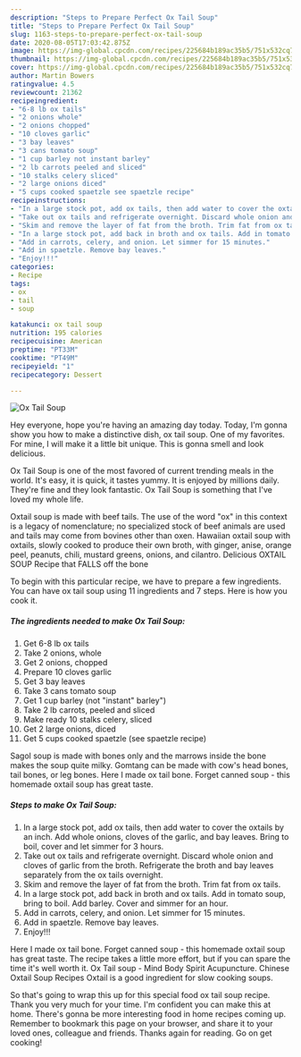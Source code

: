 ```yaml
---
description: "Steps to Prepare Perfect Ox Tail Soup"
title: "Steps to Prepare Perfect Ox Tail Soup"
slug: 1163-steps-to-prepare-perfect-ox-tail-soup
date: 2020-08-05T17:03:42.875Z
image: https://img-global.cpcdn.com/recipes/225684b189ac35b5/751x532cq70/ox-tail-soup-recipe-main-photo.jpg
thumbnail: https://img-global.cpcdn.com/recipes/225684b189ac35b5/751x532cq70/ox-tail-soup-recipe-main-photo.jpg
cover: https://img-global.cpcdn.com/recipes/225684b189ac35b5/751x532cq70/ox-tail-soup-recipe-main-photo.jpg
author: Martin Bowers
ratingvalue: 4.5
reviewcount: 21362
recipeingredient:
- "6-8 lb ox tails"
- "2 onions whole"
- "2 onions chopped"
- "10 cloves garlic"
- "3 bay leaves"
- "3 cans tomato soup"
- "1 cup barley not instant barley"
- "2 lb carrots peeled and sliced"
- "10 stalks celery sliced"
- "2 large onions diced"
- "5 cups cooked spaetzle see spaetzle recipe"
recipeinstructions:
- "In a large stock pot, add ox tails, then add water to cover the oxtails by an inch. Add whole onions, cloves of the garlic, and bay leaves. Bring to boil, cover and let simmer for 3 hours."
- "Take out ox tails and refrigerate overnight. Discard whole onion and cloves of garlic from the broth. Refrigerate the broth and bay leaves separately from the ox tails overnight."
- "Skim and remove the layer of fat from the broth. Trim fat from ox tails."
- "In a large stock pot, add back in broth and ox tails. Add in tomato soup, bring to boil. Add barley. Cover and simmer for an hour."
- "Add in carrots, celery, and onion. Let simmer for 15 minutes."
- "Add in spaetzle. Remove bay leaves."
- "Enjoy!!!"
categories:
- Recipe
tags:
- ox
- tail
- soup

katakunci: ox tail soup 
nutrition: 195 calories
recipecuisine: American
preptime: "PT33M"
cooktime: "PT49M"
recipeyield: "1"
recipecategory: Dessert

---
```



![Ox Tail Soup](https://img-global.cpcdn.com/recipes/225684b189ac35b5/751x532cq70/ox-tail-soup-recipe-main-photo.jpg)

Hey everyone, hope you're having an amazing day today. Today, I'm gonna show you how to make a distinctive dish, ox tail soup. One of my favorites. For mine, I will make it a little bit unique. This is gonna smell and look delicious.

Ox Tail Soup is one of the most favored of current trending meals in the world. It's easy, it is quick, it tastes yummy. It is enjoyed by millions daily. They're fine and they look fantastic. Ox Tail Soup is something that I've loved my whole life.

Oxtail soup is made with beef tails. The use of the word &#34;ox&#34; in this context is a legacy of nomenclature; no specialized stock of beef animals are used and tails may come from bovines other than oxen. Hawaiian oxtail soup with oxtails, slowly cooked to produce their own broth, with ginger, anise, orange peel, peanuts, chili, mustard greens, onions, and cilantro. Delicious OXTAIL SOUP Recipe that FALLS off the bone


To begin with this particular recipe, we have to prepare a few ingredients. You can have ox tail soup using 11 ingredients and 7 steps. Here is how you cook it.

<!--inarticleads1-->

##### The ingredients needed to make Ox Tail Soup:

1. Get 6-8 lb ox tails
1. Take 2 onions, whole
1. Get 2 onions, chopped
1. Prepare 10 cloves garlic
1. Get 3 bay leaves
1. Take 3 cans tomato soup
1. Get 1 cup barley (not &#34;instant&#34; barley&#34;)
1. Take 2 lb carrots, peeled and sliced
1. Make ready 10 stalks celery, sliced
1. Get 2 large onions, diced
1. Get 5 cups cooked spaetzle (see spaetzle recipe)


Sagol soup is made with bones only and the marrows inside the bone makes the soup quite milky. Gomtang can be made with cow&#39;s head bones, tail bones, or leg bones. Here I made ox tail bone. Forget canned soup - this homemade oxtail soup has great taste. 

<!--inarticleads2-->

##### Steps to make Ox Tail Soup:

1. In a large stock pot, add ox tails, then add water to cover the oxtails by an inch. Add whole onions, cloves of the garlic, and bay leaves. Bring to boil, cover and let simmer for 3 hours.
1. Take out ox tails and refrigerate overnight. Discard whole onion and cloves of garlic from the broth. Refrigerate the broth and bay leaves separately from the ox tails overnight.
1. Skim and remove the layer of fat from the broth. Trim fat from ox tails.
1. In a large stock pot, add back in broth and ox tails. Add in tomato soup, bring to boil. Add barley. Cover and simmer for an hour.
1. Add in carrots, celery, and onion. Let simmer for 15 minutes.
1. Add in spaetzle. Remove bay leaves.
1. Enjoy!!!


Here I made ox tail bone. Forget canned soup - this homemade oxtail soup has great taste. The recipe takes a little more effort, but if you can spare the time it&#39;s well worth it. Ox Tail soup - Mind Body Spirit Acupuncture. Chinese Oxtail Soup Recipes Oxtail is a good ingredient for slow cooking soups. 

So that's going to wrap this up for this special food ox tail soup recipe. Thank you very much for your time. I'm confident you can make this at home. There's gonna be more interesting food in home recipes coming up. Remember to bookmark this page on your browser, and share it to your loved ones, colleague and friends. Thanks again for reading. Go on get cooking!
